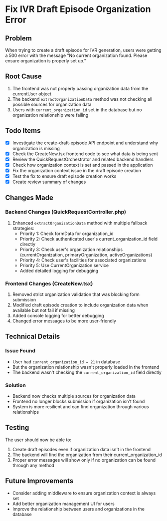 # Fix IVR Draft Episode Organization Error

## Problem
When trying to create a draft episode for IVR generation, users were getting a 500 error with the message "No current organization found. Please ensure organization is properly set up."

## Root Cause
1. The frontend was not properly passing organization data from the currentUser object
2. The backend `extractOrganizationData` method was not checking all possible sources for organization data
3. Users with `current_organization_id` set in the database but no organization relationship were failing

## Todo Items
- [x] Investigate the create-draft-episode API endpoint and understand why organization is missing
- [x] Check the CreateNew.tsx frontend code to see what data is being sent
- [x] Review the QuickRequestOrchestrator and related backend handlers
- [x] Check how organization context is set and passed in the application
- [x] Fix the organization context issue in the draft episode creation
- [x] Test the fix to ensure draft episode creation works
- [x] Create review summary of changes

## Changes Made

### Backend Changes (QuickRequestController.php)
1. Enhanced `extractOrganizationData` method with multiple fallback strategies:
   - Priority 1: Check formData for organization_id
   - Priority 2: Check authenticated user's current_organization_id field directly
   - Priority 3: Check user's organization relationships (currentOrganization, primaryOrganization, activeOrganizations)
   - Priority 4: Check user's facilities for associated organizations
   - Priority 5: Use CurrentOrganization service
   - Added detailed logging for debugging

### Frontend Changes (CreateNew.tsx)
1. Removed strict organization validation that was blocking form submission
2. Modified draft episode creation to include organization data when available but not fail if missing
3. Added console logging for better debugging
4. Changed error messages to be more user-friendly

## Technical Details

### Issue Found
- User had `current_organization_id = 21` in database
- But the organization relationship wasn't properly loaded in the frontend
- The backend wasn't checking the `current_organization_id` field directly

### Solution
- Backend now checks multiple sources for organization data
- Frontend no longer blocks submission if organization isn't found
- System is more resilient and can find organization through various relationships

## Testing
The user should now be able to:
1. Create draft episodes even if organization data isn't in the frontend
2. The backend will find the organization from their current_organization_id
3. Proper error messages will show only if no organization can be found through any method

## Future Improvements
- Consider adding middleware to ensure organization context is always set
- Add better organization management UI for users
- Improve the relationship between users and organizations in the database